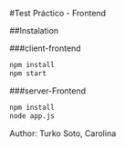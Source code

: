 #Test Práctico - Frontend

##Instalation

###client-frontend
```bash
npm install
npm start
```

###server-Frontend
```bash
npm install
node app.js
```

Author: Turko Soto, Carolina


